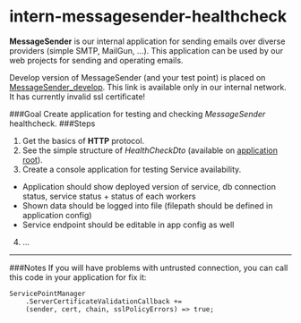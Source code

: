 # intern-messagesender-healthcheck

**MessageSender** is our internal application for sending emails over diverse providers (simple SMTP, MailGun, ...). This application can be used by our web projects for sending and operating emails.

Develop version of MessageSender (and your test point) is placed on [MessageSender_develop](https://10.0.1.221:9000). This link is available only in our internal network. It has currently invalid ssl certificate!

###Goal
Create application for testing and checking *MessageSender* healthcheck.
###Steps
1. Get the basics of **HTTP** protocol.
2. See the simple structure of *HealthCheckDto* (available on [application root](https://10.0.1.221:9000)).
3. Create a console application for testing Service availability.
  * Application should show deployed version of service, db connection status, service status + status of each workers
  * Shown data should be logged into file (filepath should be defined in application config)
  * Service endpoint should be editable in app config as well
4. ...

___
###Notes
If you will have problems with untrusted connection, you can call this code in your application for fix it:
```
ServicePointManager
    .ServerCertificateValidationCallback += 
    (sender, cert, chain, sslPolicyErrors) => true;
```
